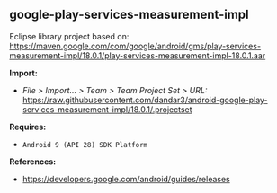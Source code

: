 ## google-play-services-measurement-impl

Eclipse library project based on:<br/>
https://maven.google.com/com/google/android/gms/play-services-measurement-impl/18.0.1/play-services-measurement-impl-18.0.1.aar

**Import:**
- _File > Import... > Team > Team Project Set > URL:_<br/>
  https://raw.githubusercontent.com/dandar3/android-google-play-services-measurement-impl/18.0.1/.projectset

**Requires:**
- `Android 9 (API 28) SDK Platform`

**References:**
- https://developers.google.com/android/guides/releases